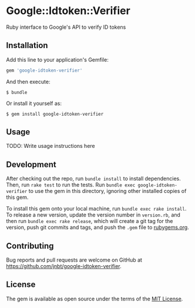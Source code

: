 # Google::Idtoken::Verifier

Ruby interface to Google's API to verify ID tokens

## Installation

Add this line to your application's Gemfile:

```ruby
gem 'google-idtoken-verifier'
```

And then execute:

    $ bundle

Or install it yourself as:

    $ gem install google-idtoken-verifier

## Usage

TODO: Write usage instructions here

## Development

After checking out the repo, run `bundle install` to install dependencies. Then, run `rake test` to run the tests. Run `bundle exec google-idtoken-verifier` to use the gem in this directory, ignoring other installed copies of this gem.

To install this gem onto your local machine, run `bundle exec rake install`. To release a new version, update the version number in `version.rb`, and then run `bundle exec rake release`, which will create a git tag for the version, push git commits and tags, and push the `.gem` file to [rubygems.org](https://rubygems.org).

## Contributing

Bug reports and pull requests are welcome on GitHub at https://github.com/jnbt/google-idtoken-verifier.

## License

The gem is available as open source under the terms of the [MIT License](http://opensource.org/licenses/MIT).
